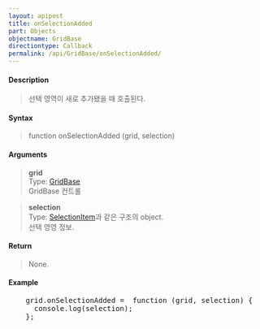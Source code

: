 ```yaml
---
layout: apipost
title: onSelectionAdded
part: Objects
objectname: GridBase
directiontype: Callback
permalink: /api/GridBase/onSelectionAdded/
---
```



#### Description

> 선택 영역이 새로 추가됐을 때 호출된다.  

#### Syntax

> function onSelectionAdded (grid, selection)  

#### Arguments

> **grid**  
> Type: [GridBase](/api/types/GridBase/)  
> GridBase 컨트롤  

> **selection**  
> Type: [SelectionItem](/api/types/SelectionItem/)과 같은 구조의 object.  
> 선택 영영 정보.  

#### Return

> None.  

#### Example

<pre class="prettyprint">
    grid.onSelectionAdded =  function (grid, selection) {
      console.log(selection);
    };
</pre>

